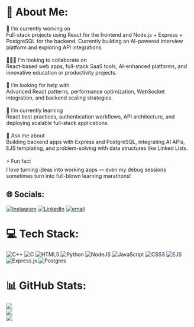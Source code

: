 # 💫 About Me:
🔭 I’m currently working on<br>Full-stack projects using React for the frontend and Node.js + Express + PostgreSQL for the backend. Currently building an AI-powered interview platform and exploring API integrations.<br><br>🧑‍🤝‍🧑 I’m looking to collaborate on<br>React-based web apps, full-stack SaaS tools, AI-enhanced platforms, and innovative education or productivity projects.<br><br>🤝 I’m looking for help with<br>Advanced React patterns, performance optimization, WebSocket integration, and backend scaling strategies.<br><br>🌱 I’m currently learning<br>React best practices, authentication workflows, API architecture, and deploying scalable full-stack applications.<br><br>💬 Ask me about<br>Building backend apps with Express and PostgreSQL, integrating AI APIs, EJS templating, and problem-solving with data structures like Linked Lists.<br><br>⚡ Fun fact<br>I love turning ideas into working apps — even my debug sessions sometimes turn into full-blown learning marathons!


## 🌐 Socials:
[![Instagram](https://img.shields.io/badge/Instagram-%23E4405F.svg?logo=Instagram&logoColor=white)](https://instagram.com/__ritesh.puri__) [![LinkedIn](https://img.shields.io/badge/LinkedIn-%230077B5.svg?logo=linkedin&logoColor=white)](https://linkedin.com/in/nkedin.com/in/ritesh-puri) [![email](https://img.shields.io/badge/Email-D14836?logo=gmail&logoColor=white)](mailto:riteshpuri.231@gmail.com) 

# 💻 Tech Stack:
![C++](https://img.shields.io/badge/c++-%2300599C.svg?style=for-the-badge&logo=c%2B%2B&logoColor=white) ![C](https://img.shields.io/badge/c-%2300599C.svg?style=for-the-badge&logo=c&logoColor=white) ![HTML5](https://img.shields.io/badge/html5-%23E34F26.svg?style=for-the-badge&logo=html5&logoColor=white) ![Python](https://img.shields.io/badge/python-3670A0?style=for-the-badge&logo=python&logoColor=ffdd54) ![NodeJS](https://img.shields.io/badge/node.js-6DA55F?style=for-the-badge&logo=node.js&logoColor=white) ![JavaScript](https://img.shields.io/badge/javascript-%23323330.svg?style=for-the-badge&logo=javascript&logoColor=%23F7DF1E) ![CSS3](https://img.shields.io/badge/css3-%231572B6.svg?style=for-the-badge&logo=css3&logoColor=white) ![EJS](https://img.shields.io/badge/ejs-%23B4CA65.svg?style=for-the-badge&logo=ejs&logoColor=black) ![Express.js](https://img.shields.io/badge/express.js-%23404d59.svg?style=for-the-badge&logo=express&logoColor=%2361DAFB) ![Postgres](https://img.shields.io/badge/postgres-%23316192.svg?style=for-the-badge&logo=postgresql&logoColor=white)
# 📊 GitHub Stats:
![](https://github-readme-stats.vercel.app/api?username=ritesh2006-web&theme=dark&hide_border=false&include_all_commits=true&count_private=true)<br/>
![](https://nirzak-streak-stats.vercel.app/?user=ritesh2006-web&theme=dark&hide_border=false)<br/>
![](https://github-readme-stats.vercel.app/api/top-langs/?username=ritesh2006-web&theme=dark&hide_border=false&include_all_commits=true&count_private=true&layout=compact)

<!-- Proudly created with GPRM ( https://gprm.itsvg.in ) -->
